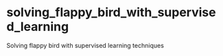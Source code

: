 # solving_flappy_bird_with_supervised_learning
Solving flappy bird with supervised learning techniques
